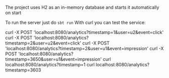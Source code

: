 The project uses H2 as an in-memory database and starts it automatically on start

To run the server just do `sbt run`
With curl you can test the service:

curl -X POST 'localhost:8080/analytics?timestamp=1&user=u2&event=click'
curl -X POST 'localhost:8080/analytics?timestamp=2&user=u2&event=click'
curl -X POST 'localhost:8080/analytics?timestamp=2&user=u1&event=impression'
curl -X POST 'localhost:8080/analytics?timestamp=3650&user=u1&event=impression'
curl localhost:8080/analytics?timestamp=1
curl localhost:8080/analytics?timestamp=3603
